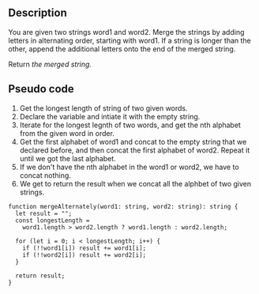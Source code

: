 ## Description

You are given two strings word1 and word2. Merge the strings by adding letters in alternating order, starting with word1. If a string is longer than the other, append the additional letters onto the end of the merged string.

Return _the merged string._

## Pseudo code

1. Get the longest length of string of two given words.
2. Declare the variable and intiate it with the empty string.
3. Iterate for the longest legnth of two words, and get the nth alphabet from the given word in order.
4. Get the first alphabet of word1 and concat to the empty string that we declared before, and then concat the first alphabet of word2. Repeat it until we got the last alphabet.
5. If we don't have the nth alphabet in the word1 or word2, we have to concat nothing.
6. We get to return the result when we concat all the alphbet of two given strings.

```tsx
function mergeAlternately(word1: string, word2: string): string {
  let result = "";
  const longestLength =
    word1.length > word2.length ? word1.length : word2.length;

  for (let i = 0; i < longestLength; i++) {
    if (!!word1[i]) result += word1[i];
    if (!!word2[i]) result += word2[i];
  }

  return result;
}
```
